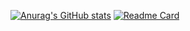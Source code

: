 [![Anurag's GitHub stats](https://github-readme-stats.vercel.app/api?username=ChanyoungPark88&show_icons=true&theme=city_lights)](https://github.com/anuraghazra/github-readme-stats)
[![Readme Card](https://github-readme-stats.vercel.app/api/pin/?username=ChanyoungPark88&repo=Study)](https://github.com/anuraghazra/github-readme-stats)
